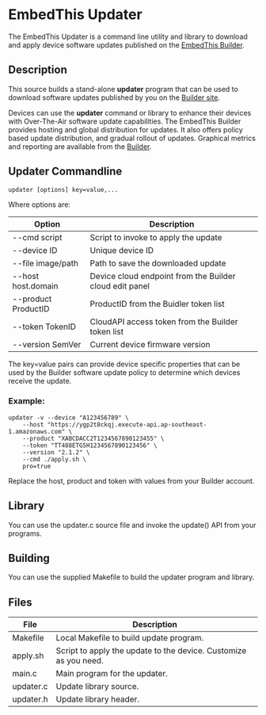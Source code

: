 # EmbedThis Updater

The EmbedThis Updater is a command line utility and library to download and apply device software updates published on the [EmbedThis Builder](https://admin.embedthis.com).

## Description

This source builds a stand-alone **updater** program that can be used to download software updates published by you on the [Builder site](https://admin.embedthis.com).

Devices can use the **updater** command or library to enhance their devices with Over-The-Air software update capabilities. The EmbedThis Builder provides hosting and global distribution for updates. It also offers policy based update distribution, and gradual rollout of updates. Graphical metrics and reporting are available from the [Builder](https://admin.embedthis.com/).

## Updater Commandline

    updater [options] key=value,...

Where options are:

Option | Description
-|-
--cmd script        | Script to invoke to apply the update
--device ID         | Unique device ID
--file image/path   | Path to save the downloaded update
--host host.domain  | Device cloud endpoint from the Builder cloud edit panel
--product ProductID | ProductID from the Buidler token list
--token TokenID     | CloudAPI access token from the Builder token list
--version SemVer    | Current device firmware version

The key=value pairs can provide device specific properties that can be used by the Builder software
update policy to determine which devices receive the update.

### Example:

    updater -v --device "A123456789" \
        --host "https://ygp2t8ckqj.execute-api.ap-southeast-1.amazonaws.com" \
        --product "XABCDACC2T1234567890123455" \
        --token "TT488ETG5H1234567890123456" \
        --version "2.1.2" \
        --cmd ./apply.sh \
        pro=true
    
Replace the host, product and token with values from your Builder account.

## Library

You can use the updater.c source file and invoke the update() API from your programs.

## Building

You can use the supplied Makefile to build the updater program and library.

## Files

File | Description
-|-
Makefile | Local Makefile to build update program.
apply.sh | Script to apply the update to the device. Customize as you need.
main.c | Main program for the updater.
updater.c | Update library source.
updater.h | Update library header.
